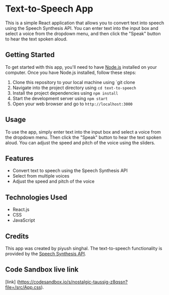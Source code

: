 # Text-to-Speech App

This is a simple React application that allows you to convert text into speech using the Speech Synthesis API. You can enter text into the input box and select a voice from the dropdown menu, and then click the "Speak" button to hear the text spoken aloud.

## Getting Started

To get started with this app, you'll need to have [Node.js](https://nodejs.org/) installed on your computer. Once you have Node.js installed, follow these steps:

1. Clone this repository to your local machine using `git clone 
2. Navigate into the project directory using `cd text-to-speech`
3. Install the project dependencies using `npm install`
4. Start the development server using `npm start`
5. Open your web browser and go to `http://localhost:3000`

## Usage

To use the app, simply enter text into the input box and select a voice from the dropdown menu. Then click the "Speak" button to hear the text spoken aloud. You can adjust the speed and pitch of the voice using the sliders.

## Features

- Convert text to speech using the Speech Synthesis API
- Select from multiple voices
- Adjust the speed and pitch of the voice

## Technologies Used

- React.js
- CSS
- JavaScript

## Credits

This app was created by piyush singhal. The text-to-speech functionality is provided by the [Speech Synthesis API](https://developer.mozilla.org/en-US/docs/Web/API/SpeechSynthesis).

## Code Sandbox live link

 [link] (https://codesandbox.io/s/nostalgic-taussig-z8qssn?file=/src/App.css).